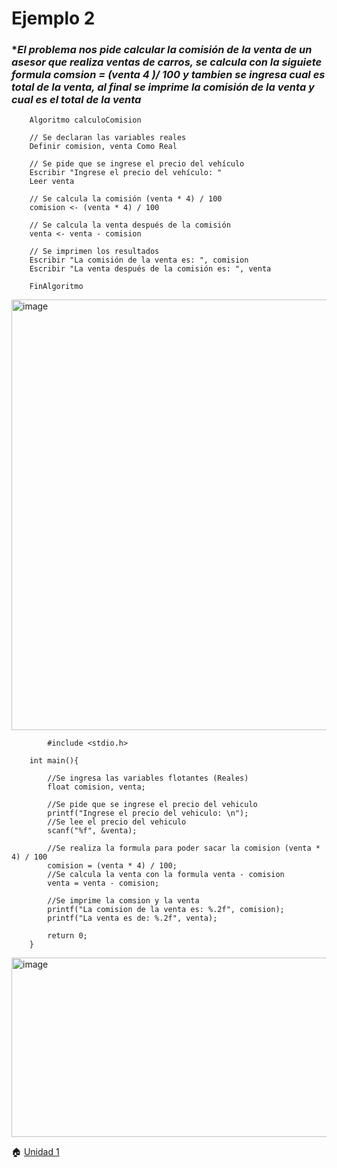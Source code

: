 # Ejemplo 2 
### **El problema nos pide calcular la comisión de la venta de un asesor que realiza ventas de carros, se calcula con la siguiete formula comsion = (venta *4 )/ 100 y tambien se ingresa cual es total de la venta, al final se imprime la comisión de la venta y cual es el total de la venta**
    	Algoritmo calculoComision

    	// Se declaran las variables reales
    	Definir comision, venta Como Real

    	// Se pide que se ingrese el precio del vehículo
	    Escribir "Ingrese el precio del vehículo: "
	    Leer venta
	
	    // Se calcula la comisión (venta * 4) / 100
	    comision <- (venta * 4) / 100
	
	    // Se calcula la venta después de la comisión
	    venta <- venta - comision
	
	    // Se imprimen los resultados
	    Escribir "La comisión de la venta es: ", comision
	    Escribir "La venta después de la comisión es: ", venta
	
		FinAlgoritmo


<img width="510" height="689" alt="image" src="https://github.com/user-attachments/assets/6c234b3e-55ed-474b-949b-0f28f72d92f4" />


		    #include <stdio.h>
		
		int main(){
		
		    //Se ingresa las variables flotantes (Reales)
		    float comision, venta;
		
		    //Se pide que se ingrese el precio del vehiculo
		    printf("Ingrese el precio del vehiculo: \n");
		    //Se lee el precio del vehiculo
		    scanf("%f", &venta);
		
		    //Se realiza la formula para poder sacar la comision (venta * 4) / 100
		    comision = (venta * 4) / 100;
		    //Se calcula la venta con la formula venta - comision
		    venta = venta - comision;
		
		    //Se imprime la comsion y la venta
		    printf("La comision de la venta es: %.2f", comision);
		    printf("La venta es de: %.2f", venta);
		
		    return 0;
		}

<img width="718" height="287" alt="image" src="https://github.com/user-attachments/assets/3d90fde0-c14d-4d70-8358-5603d80f32e8" />


🏠 [Unidad 1 ](Unidad1.md)


